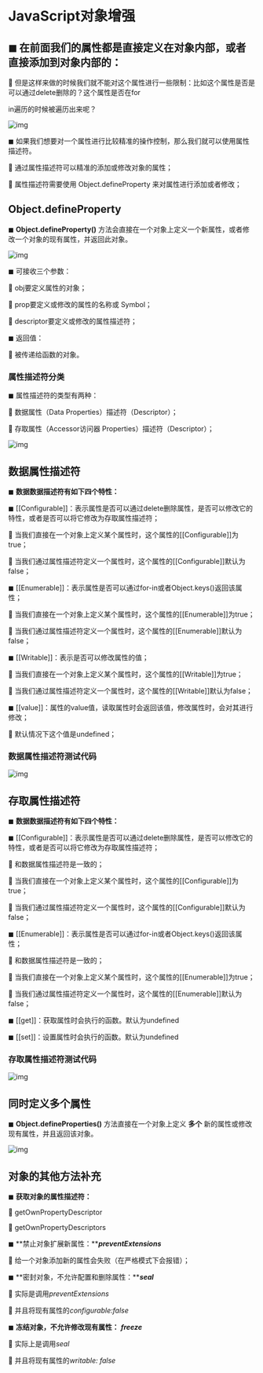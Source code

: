 # JavaScript对象增强

## ◼ 在前面我们的属性都是直接定义在对象内部，或者直接添加到对象内部的： 

 但是这样来做的时候我们就不能对这个属性进行一些限制：比如这个属性是否是可以通过delete删除的？这个属性是否在for

in遍历的时候被遍历出来呢？ 

![img](https://cdn.nlark.com/yuque/0/2023/png/34886243/1673584111545-c5ce5e1a-7384-4c97-be39-8a544241957d.png)

◼ 如果我们想要对一个属性进行比较精准的操作控制，那么我们就可以使用属性描述符。 

 通过属性描述符可以精准的添加或修改对象的属性； 

 属性描述符需要使用 Object.defineProperty 来对属性进行添加或者修改；

## Object.defineProperty

◼ **Object.defineProperty()** 方法会直接在一个对象上定义一个新属性，或者修改一个对象的现有属性，并返回此对象。 

![img](https://cdn.nlark.com/yuque/0/2023/png/34886243/1673584133095-1c51301f-3358-4ebf-9867-6b6555c9f718.png)

◼ 可接收三个参数： 

 obj要定义属性的对象； 

 prop要定义或修改的属性的名称或 Symbol； 

 descriptor要定义或修改的属性描述符； 

◼ 返回值： 

 被传递给函数的对象。



### 属性描述符分类

◼ 属性描述符的类型有两种： 

 数据属性（Data Properties）描述符（Descriptor）； 

 存取属性（Accessor访问器 Properties）描述符（Descriptor）；

![img](https://cdn.nlark.com/yuque/0/2023/png/34886243/1673584169732-56042769-09dd-4412-9b91-97573a29e0bb.png)

## 数据属性描述符

◼ **数据数据描述符有如下四个特性：** 

◼ [[Configurable]]：表示属性是否可以通过delete删除属性，是否可以修改它的特性，或者是否可以将它修改为存取属性描述符； 

 当我们直接在一个对象上定义某个属性时，这个属性的[[Configurable]]为true； 

 当我们通过属性描述符定义一个属性时，这个属性的[[Configurable]]默认为false； 

◼ [[Enumerable]]：表示属性是否可以通过for-in或者Object.keys()返回该属性； 

 当我们直接在一个对象上定义某个属性时，这个属性的[[Enumerable]]为true； 

 当我们通过属性描述符定义一个属性时，这个属性的[[Enumerable]]默认为false； 

◼ [[Writable]]：表示是否可以修改属性的值； 

 当我们直接在一个对象上定义某个属性时，这个属性的[[Writable]]为true； 

 当我们通过属性描述符定义一个属性时，这个属性的[[Writable]]默认为false； 

◼ [[value]]：属性的value值，读取属性时会返回该值，修改属性时，会对其进行修改； 

 默认情况下这个值是undefined；

### 数据属性描述符测试代码

![img](https://cdn.nlark.com/yuque/0/2023/png/34886243/1673584237024-fae481e4-f2f1-4458-89a5-84868fd4895f.png)

## 存取属性描述符

◼ **数据数据描述符有如下四个特性：** 

◼ [[Configurable]]：表示属性是否可以通过delete删除属性，是否可以修改它的特性，或者是否可以将它修改为存取属性描述符； 

 和数据属性描述符是一致的； 

 当我们直接在一个对象上定义某个属性时，这个属性的[[Configurable]]为true； 

 当我们通过属性描述符定义一个属性时，这个属性的[[Configurable]]默认为false； 

◼ [[Enumerable]]：表示属性是否可以通过for-in或者Object.keys()返回该属性； 

 和数据属性描述符是一致的； 

 当我们直接在一个对象上定义某个属性时，这个属性的[[Enumerable]]为true； 

 当我们通过属性描述符定义一个属性时，这个属性的[[Enumerable]]默认为false； 

◼ [[get]]：获取属性时会执行的函数。默认为undefined 

◼ [[set]]：设置属性时会执行的函数。默认为undefined

### 存取属性描述符测试代码

![img](https://cdn.nlark.com/yuque/0/2023/png/34886243/1673584271904-6b05fa79-e115-4c47-9728-8490dd596bf9.png)

## 同时定义多个属性

◼ **Object.defineProperties()** 方法直接在一个对象上定义 **多个** 新的属性或修改现有属性，并且返回该对象。

![img](https://cdn.nlark.com/yuque/0/2023/png/34886243/1673584303554-b00e41b8-b5db-46a4-b8ef-242b37c4aee0.png)

## 对象的其他方法补充

◼ **获取对象的属性描述符：** 

 getOwnPropertyDescriptor 

 getOwnPropertyDescriptors 

◼ **禁止对象扩展新属性：*****preventExtensions*** 

 给一个对象添加新的属性会失败（在严格模式下会报错）； 

◼ **密封对象，不允许配置和删除属性：*****seal*** 

 实际是调用*preventExtensions* 

 并且将现有属性的*configurable:false* 

◼ **冻结对象，不允许修改现有属性：** ***freeze*** 

 实际上是调用*seal* 

 并且将现有属性的*writable: false*